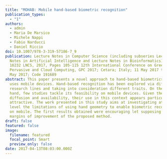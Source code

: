 ```yaml
---
title: "MOHAB: Mobile hand-based biometric recognition"
publication_types:
  - "1"
authors:
  - admin
  - Maria De Marsico
  - Michele Nappi
  - Fabio Narducci
  - Daniel Riccio
doi: 10.1007/978-3-319-57186-7_9
publication: Lecture Notes in Computer Science (including subseries Lecture
  Notes in Artificial Intelligence and Lecture Notes in Bioinformatics) Volume
  10232 LNCS, 2017, Pages 105-115 12th International Conference on Green,
  Pervasive and Cloud Computing, GPC 2017; Cetara; Italy; 11 May 2017 through 14
  May 2017; Code 191689
abstract: This paper presents a novel approach to hand-based biometrics that
  uses mobile devices. Hand-based recognition has been explored via different
  research lines and taking into consideration different traits. On the other
  hand, few studies tackle its feasibility on mobile devices. Given their
  diffusion and availability, their use in this context appears particularly
  attractive. The work presented in this study aims at investigating at an high
  level the limitations of using hand geometry to enable biometric recognition
  on mobile. The first results obtained were encouraging let supposing potential
  margins of improvement of the proposed method.
draft: false
featured: false
image:
  filename: featured
  focal_point: Smart
  preview_only: false
date: 2017-04-13T08:03:00.000Z
---
```

